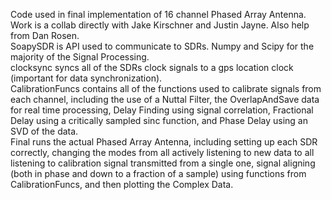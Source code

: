 Code used in final implementation of 16 channel Phased Array Antenna. Work is a collab directly with Jake Kirschner and Justin Jayne. Also help from Dan Rosen. <br/>
SoapySDR is API used to communicate to SDRs. Numpy and Scipy for the majority of the Signal Processing. <br/>
clocksync syncs all of the SDRs clock signals to a gps location clock (important for data synchronization). <br/>
CalibrationFuncs contains all of the functions used to calibrate signals from each channel, including the use of a Nuttal Filter, the OverlapAndSave data for real time processing, Delay Finding using signal correlation, Fractional Delay using a critically sampled sinc function, and Phase Delay using an SVD of the data. <br/> 
Final runs the actual Phased Array Antenna, including setting up each SDR correctly, changing the modes from all actively listening to new data to all listening to calibration signal transmitted from a single one, signal aligning (both in phase and down to a fraction of a sample) using functions from CalibrationFuncs, and then plotting the Complex Data.
